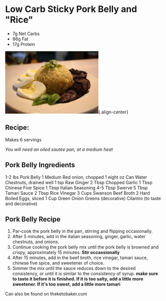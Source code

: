 # Low Carb Sticky Pork Belly and "Rice"

-   7g Net Carbs
-   86g Fat
-   17g Protein

![image](images/sl3dges_low-carb_sticky_pork_belly.jpg){.align-center}

## Recipe:

Makes 6 servings

*You will need an oiled sautée pan, at a medium heat*

## Pork Belly Ingredients

1-2 lbs Pork Belly 1 Medium Red onion, chopped 1 eight oz Can Water
Chestnuts, drained well 1 tsp Raw Ginger 2 Tbsp Chopped Garlic 1 Tbsp
Chinese Five Spice 1 Tbsp Italian Seasoning 4-5 Tbsp Swerve 5 Tbsp
Tamari Sauce 2 Tbsp Rice Vinegar 3 Cups Swanson Beef Broth 2 Hard Boiled
Eggs, sliced 1 Cup Green Onion Greens (decorative) Cilantro (to taste
and decorative)

## Pork Belly Recipe

1.  Par-cook the pork belly in the pan, stirring and flipping
    occasionally.
2.  After 5 minutes, add in the italian seasoning, ginger, garlic, water
    chestnuts, and onions.
3.  Continue cooking the pork belly mix until the pork belly is browned
    and crispy, approximately 15 minutes. **Stir occassionally**
4.  After 15 minutes, add in the beef broth, rice vinegar, tamari sauce,
    chinese five spice, and sweetener of choice.
5.  Simmer the mix until the sauce reduces down to the desired
    consistency, or until it is similar to the consistency of syrup.
    **make sure to taste it before it is finished. If it is too salty,
    add a little more sweetener. If it's too sweet, add a little more
    tamari**

Can also be found on theketobaker.com
